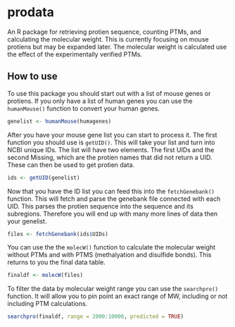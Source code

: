# prodata
An R package for retrieving protien sequence, counting  PTMs, and calculating the molecular weight. This is currently focusing on mouse protiens but may be expanded later. The molecular weight is calculated use the effect of the experimentally verified PTMs. 

## How to use

To use this package you should start out with a list of mouse genes or protiens. If you only have a list of human genes you can use the `humanMouse()` function to convert your human genes.

```R
genelist <- humanMouse(humagenes)
```

After you have your mouse gene list you can start to process it. The first function you should use is `getUID()`. This will take your list and turn into NCBI unique IDs. The list will have two elements. The first UIDs and the second Missing, which are the protien names that did not return a UID. These can then be used to get protien data. 

```R
ids <- getUID(genelist)
```

Now that you have the ID list you can feed this into the  `fetchGenebank()` function. This will fetch and parse the genebank file connected with each UID. This parses the protien sequence into the sequence and its subregions. Therefore you will end up with many more lines of data then your genelist. 

```R
files <- fetchGenebank(ids$UIDs)
```

You can use the the  `molecW()` function to calculate the molecular weight without PTMs and with PTMS (methalyation and disulfide bonds). This returns to you the final data table.

```R
finaldf <- molecW(files)
```
To filter the data by molecular weight range you can use the `searchpro()` function. It will allow you to pin point an exact range of MW, including or not including PTM calculations. 

```R
searchpro(finaldf, range = 2000:10000, predicted = TRUE)
```
